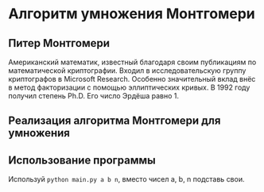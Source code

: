 # Алгоритм умножения Монтгомери

## Питер Монтгомери
Американский математик, известный благодаря своим публикациям по математической криптографии. Входил в исследовательскую группу криптографов в Microsoft Research. Особенно значительный вклад внёс в метод факторизации с помощью эллиптических кривых. В 1992 году получил степень Ph.D. Его число Эрдёша равно 1.

## Реализация алгоритма Монтгомери для умножения


## Использование программы
Используй `python main.py a b n`, вместо чисел a, b, n подставь свои. 